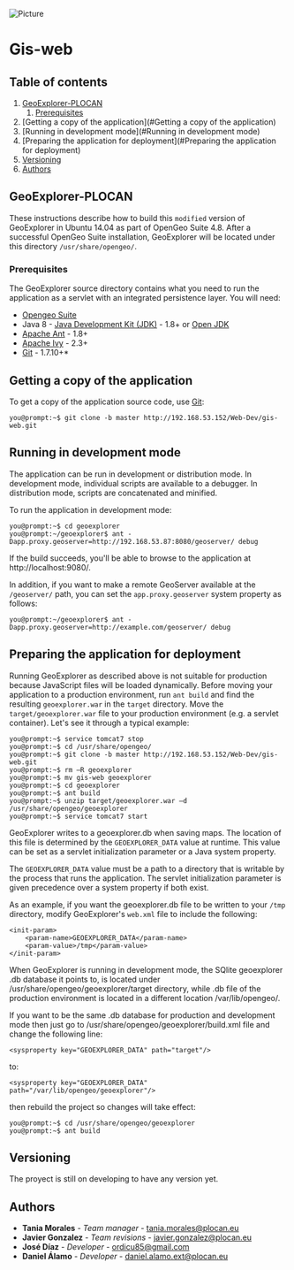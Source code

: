 ![Picture](https://lh3.googleusercontent.com/-vLh-F_0Rw3c/WJnpOO8DfTI/AAAAAAAAN_c/hvB9pmOnid8UCbXecYXmv86ozO01qq2KACHM/w1920/)
# Gis-web

## Table of contents
1. [GeoExplorer-PLOCAN](#GeoExplorer-PLOCAN)
    1. [Prerequisites](#Prerequisites)
2. [Getting a copy of the application](#Getting a copy of the application)
3. [Running in development mode](#Running in development mode)
4. [Preparing the application for deployment](#Preparing the application for deployment)
5. [Versioning](#Versioning)
6. [Authors](#Authors)

## GeoExplorer-PLOCAN
These instructions describe how to build this `modified` version of GeoExplorer in Ubuntu 14.04 as part of OpenGeo Suite 4.8. After a successful OpenGeo Suite installation, GeoExplorer will be located under this directory `/usr/share/opengeo/`.

### Prerequisites

The GeoExplorer source directory contains what you need to run the application as a servlet with an integrated persistence layer. 
You will need:

* [Opengeo Suite](https://boundlessgeo.com/boundless-suite/)
* Java 8 - [Java Development Kit (JDK)](http://www.oracle.com/technetwork/java/javase/downloads/index.html) - 1.8+ or [Open JDK](http://openjdk.java.net/install/) 
* [Apache Ant](http://ant.apache.org/bindownload.cgi) - 1.8+
* [Apache Ivy](http://ant.apache.org/ivy/download.cgi) - 2.3+
* [Git](http://git-scm.com/) - 1.7.10+* 


## Getting a copy of the application

To get a copy of the application source code, use [Git](http://git-scm.com/):

    you@prompt:~$ git clone -b master http://192.168.53.152/Web-Dev/gis-web.git

## Running in development mode

The application can be run in development or distribution mode.  In development mode, individual scripts are available to a debugger.  In distribution mode, scripts are concatenated and minified.

To run the application in development mode:

    you@prompt:~$ cd geoexplorer
    you@prompt:~/geoexplorer$ ant -Dapp.proxy.geoserver=http://192.168.53.87:8080/geoserver/ debug

If the build succeeds, you'll be able to browse to the application at http://localhost:9080/.

In addition, if you want to make a remote GeoServer available at the `/geoserver/` path, you can set the `app.proxy.geoserver` system property as follows:

    you@prompt:~/geoexplorer$ ant -Dapp.proxy.geoserver=http://example.com/geoserver/ debug


## Preparing the application for deployment

Running GeoExplorer as described above is not suitable for production because JavaScript files will be loaded dynamically.  Before moving your application to a production environment, run `ant build` and find the resulting `geoexplorer.war` in the `target` directory. Move the `target/geoexplorer.war` file to your production environment (e.g. a  servlet container). Let's see it through a typical example:

    you@prompt:~$ service tomcat7 stop
    you@prompt:~$ cd /usr/share/opengeo/
    you@prompt:~$ git clone -b master http://192.168.53.152/Web-Dev/gis-web.git 
    you@prompt:~$ rm –R geoexplorer 
    you@prompt:~$ mv gis-web geoexplorer
    you@prompt:~$ cd geoexplorer 
    you@prompt:~$ ant build
    you@prompt:~$ unzip target/geoexplorer.war –d /usr/share/opengeo/geoexplorer 
    you@prompt:~$ service tomcat7 start


GeoExplorer writes to a geoexplorer.db when saving maps.  The location of this file is determined by the `GEOEXPLORER_DATA` value at runtime.  This value can be set as a servlet initialization parameter or a Java system property.

The `GEOEXPLORER_DATA` value must be a path to a directory that is writable by  the process that runs the application.  The servlet initialization parameter is given precedence over a system property if both exist.

As an example, if you want the geoexplorer.db file to be written to your `/tmp` directory, modify GeoExplorer's `web.xml` file to include the following:

    <init-param>
        <param-name>GEOEXPLORER_DATA</param-name>
        <param-value>/tmp</param-value>
    </init-param>

When GeoExplorer is running in development mode, the SQlite geoexplorer .db database it points to, is located under /usr/share/opengeo/geoexplorer/target directory, while .db file of the production environment is located in a different location /var/lib/opengeo/.

If you want to be the same .db database for production and development mode then just go to /usr/share/opengeo/geoexplorer/build.xml file and change the following line:

    <sysproperty key="GEOEXPLORER_DATA" path="target"/>

to: 

    <sysproperty key="GEOEXPLORER_DATA" path="/var/lib/opengeo/geoexplorer"/>

then rebuild the project so changes will take effect: 

    you@prompt:~$ cd /usr/share/opengeo/geoexplorer 
    you@prompt:~$ ant build

## Versioning
The proyect is still on developing to have any version yet.

## Authors
* **Tania Morales** - *Team manager* - tania.morales@plocan.eu
* **Javier Gonzalez** - *Team revisions* - javier.gonzalez@plocan.eu
* **José Díaz** - *Developer* - ordicu85@gmail.com
* **Daniel Álamo** - *Developer* - daniel.alamo.ext@plocan.eu

